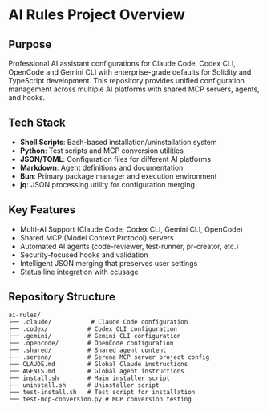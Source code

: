 # AI Rules Project Overview

## Purpose
Professional AI assistant configurations for Claude Code, Codex CLI, OpenCode and Gemini CLI with enterprise-grade defaults for Solidity and TypeScript development. This repository provides unified configuration management across multiple AI platforms with shared MCP servers, agents, and hooks.

## Tech Stack
- **Shell Scripts**: Bash-based installation/uninstallation system
- **Python**: Test scripts and MCP conversion utilities
- **JSON/TOML**: Configuration files for different AI platforms
- **Markdown**: Agent definitions and documentation
- **Bun**: Primary package manager and execution environment
- **jq**: JSON processing utility for configuration merging

## Key Features
- Multi-AI Support (Claude Code, Codex CLI, Gemini CLI, OpenCode)
- Shared MCP (Model Context Protocol) servers
- Automated AI agents (code-reviewer, test-runner, pr-creator, etc.)
- Security-focused hooks and validation
- Intelligent JSON merging that preserves user settings
- Status line integration with ccusage

## Repository Structure
```
ai-rules/
├── .claude/           # Claude Code configuration
├── .codex/           # Codex CLI configuration  
├── .gemini/          # Gemini CLI configuration
├── .opencode/        # OpenCode configuration
├── .shared/          # Shared agent content
├── .serena/          # Serena MCP server project config
├── CLAUDE.md         # Global Claude instructions
├── AGENTS.md         # Global agent instructions
├── install.sh        # Main installer script
├── uninstall.sh      # Uninstaller script
├── test-install.sh   # Test script for installation
└── test-mcp-conversion.py # MCP conversion testing
```
